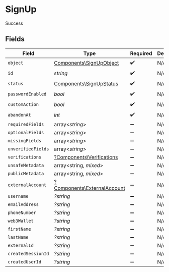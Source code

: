 # SignUp

Success


## Fields

| Field                                                                     | Type                                                                      | Required                                                                  | Description                                                               |
| ------------------------------------------------------------------------- | ------------------------------------------------------------------------- | ------------------------------------------------------------------------- | ------------------------------------------------------------------------- |
| `object`                                                                  | [Components\SignUpObject](../../Models/Components/SignUpObject.md)        | :heavy_check_mark:                                                        | N/A                                                                       |
| `id`                                                                      | *string*                                                                  | :heavy_check_mark:                                                        | N/A                                                                       |
| `status`                                                                  | [Components\SignUpStatus](../../Models/Components/SignUpStatus.md)        | :heavy_check_mark:                                                        | N/A                                                                       |
| `passwordEnabled`                                                         | *bool*                                                                    | :heavy_check_mark:                                                        | N/A                                                                       |
| `customAction`                                                            | *bool*                                                                    | :heavy_check_mark:                                                        | N/A                                                                       |
| `abandonAt`                                                               | *int*                                                                     | :heavy_check_mark:                                                        | N/A                                                                       |
| `requiredFields`                                                          | array<*string*>                                                           | :heavy_minus_sign:                                                        | N/A                                                                       |
| `optionalFields`                                                          | array<*string*>                                                           | :heavy_minus_sign:                                                        | N/A                                                                       |
| `missingFields`                                                           | array<*string*>                                                           | :heavy_minus_sign:                                                        | N/A                                                                       |
| `unverifiedFields`                                                        | array<*string*>                                                           | :heavy_minus_sign:                                                        | N/A                                                                       |
| `verifications`                                                           | [?Components\Verifications](../../Models/Components/Verifications.md)     | :heavy_minus_sign:                                                        | N/A                                                                       |
| `unsafeMetadata`                                                          | array<string, *mixed*>                                                    | :heavy_minus_sign:                                                        | N/A                                                                       |
| `publicMetadata`                                                          | array<string, *mixed*>                                                    | :heavy_minus_sign:                                                        | N/A                                                                       |
| `externalAccount`                                                         | [?Components\ExternalAccount](../../Models/Components/ExternalAccount.md) | :heavy_minus_sign:                                                        | N/A                                                                       |
| `username`                                                                | *?string*                                                                 | :heavy_minus_sign:                                                        | N/A                                                                       |
| `emailAddress`                                                            | *?string*                                                                 | :heavy_minus_sign:                                                        | N/A                                                                       |
| `phoneNumber`                                                             | *?string*                                                                 | :heavy_minus_sign:                                                        | N/A                                                                       |
| `web3Wallet`                                                              | *?string*                                                                 | :heavy_minus_sign:                                                        | N/A                                                                       |
| `firstName`                                                               | *?string*                                                                 | :heavy_minus_sign:                                                        | N/A                                                                       |
| `lastName`                                                                | *?string*                                                                 | :heavy_minus_sign:                                                        | N/A                                                                       |
| `externalId`                                                              | *?string*                                                                 | :heavy_minus_sign:                                                        | N/A                                                                       |
| `createdSessionId`                                                        | *?string*                                                                 | :heavy_minus_sign:                                                        | N/A                                                                       |
| `createdUserId`                                                           | *?string*                                                                 | :heavy_minus_sign:                                                        | N/A                                                                       |